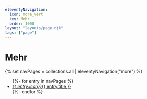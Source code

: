 ```yaml
---
eleventyNavigation:
  icon: more_vert
  key: Mehr
  order: 1000
layout: "layouts/page.njk"
tags: ["page"]
---
```


# Mehr

{% set navPages = collections.all | eleventyNavigation("more") %}

<ul class="link_list">
{%- for entry in navPages %}
  <li>
    <snap-ripple><a href="{{ entry.url }}" {% if entry.url == page.url %}active{% endif %} {% if entry.url.startsWith("http") %} target="_blank" {% endif %}><i class="material-icon">{{ entry.icon}}</i><span>{{ entry.title }}</span></a></snap-ripple>
  </li>
{%- endfor %}
</ul>
